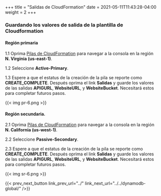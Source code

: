 +++
title = "Salidas de CloudFormation"
date =  2021-05-11T11:43:28-04:00
weight = 2
+++

### Guardando los valores de salida de la plantilla de Cloudformation

#### Región primaria

1.1 Oprima [Pilas de CloudFormation](https://console.aws.amazon.com/cloudformation/home?region=us-east-1#/stacks/) para navegar a la consola en la región **N. Virginia (us-east-1)**.

1.2 Seleccione **Active-Primary**.

1.3 Espere a que el estatus de la creación de la pila se reporte como **CREATE_COMPLETE**.  Después oprima el link **Salidas** y guarde los valores de las salidas **APIGURL**, **WebsiteURL**, y **WebsiteBucket**. Necesitará estos para completar futuros pasos.

{{< img pr-6.png >}}

#### Región secundaria.

2.1 Oprima [Pilas de CloudFormation](https://console.aws.amazon.com/cloudformation/home?region=us-west-1#/stacks/) para navegar a la consola en la región **N. California (us-west-1)**.

2.2 Seleccione **Passive-Secondary**.

2.3 Espere a que el estatus de la creación de la pila se reporte como **CREATE_COMPLETE**.  Después oprima el link **Salidas** y guarde los valores de las salidas **APIGURL**, **WebsiteURL**, y **WebsiteBucket**. Necesitará estos para completar futuros pasos.

{{< img sr-6.png >}}

{{< prev_next_button link_prev_url="../" link_next_url="../../dynamodb-global/" />}}

